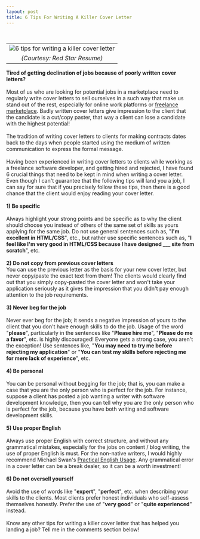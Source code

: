 ```yaml
---
layout: post
title: 6 Tips For Writing A Killer Cover Letter
---
```


<div dir="ltr" style="text-align: left;" trbidi="on">
<br />
<table align="center" cellpadding="0" cellspacing="0" class="tr-caption-container" style="margin-left: auto; margin-right: auto; text-align: center;"><tbody>
<tr><td style="text-align: center;"><img alt="6 tips for writing a killer cover letter" src="https://31.media.tumblr.com/c1dfb6d6326df80b3306695185ced0da/tumblr_inline_njf70mXStz1t1et1i.jpg" style="margin-left: auto; margin-right: auto;" /></td></tr>
<tr><td class="tr-caption" style="text-align: center;"><i>(Courtesy: Red Star Resume)</i><b><br /></b></td></tr>
</tbody></table>
<b>Tired of getting&nbsp;declination of jobs because of poorly written cover letters?</b><br />
<br />
Most of us who are looking for potential jobs in a marketplace need to regularly write cover letters to sell ourselves in a such way that make us stand out of the rest, especially for online work platforms or <a href="http://en.wikipedia.org/wiki/Freelance_marketplace">freelance marketplace</a>. Badly written cover letters give impression to the client that the candidate is a cut/copy paster, that way a client can lose a candidate with the highest potential!<br />
<br />
The tradition of writing cover letters to clients for making contracts dates back to the days when people started using the medium of written communication to express the formal message.<br />
<br />
Having been experienced in writing cover letters to clients while working as a freelance software developer, and getting hired and rejected, I have found 6 crucial things that need to be kept in mind when writing a cover letter. Even though I can't guarantee that the following tips will land you a job, I can say for sure that if you precisely follow these tips, then there is a good chance that the client would enjoy reading your cover letter.<br />
<br />
<b>1) Be specific</b><br />
<br />
Always highlight your strong points and be specific as to why the client should choose you instead of others of the same set of skills as yours applying for the same job. Do not use general sentences such as, "<b>I'm excellent in HTML/CSS</b>", etc., but rather use specific sentences such as, "<b>I feel like I'm very good in HTML/CSS because I have designed ___ site from scratch</b>", etc.<br />
<br />
<b>2) Do not copy from previous cover letters</b><br />
You can use the previous letter as the basis for your new cover letter, but never copy/paste the exact text from them! The clients would clearly find out that you simply copy-pasted the cover letter and won't take your application seriously as it gives the impression that you didn't pay enough attention to the job requirements.<br />
<br />
<b>3) Never beg for the job</b><br />
<br />
Never ever beg for the job; it sends a negative impression of yours to the client that you don't have enough skills to do the job. Usage of the word "<b>please</b>", particularly in the sentences like "<b>Please hire me</b>", "<b>Please do me a favor</b>", etc. is highly discouraged! Everyone gets a strong case, you aren't the exception! Use sentences like, "<b>You may need to try me before rejecting my application</b>" or "<b>You can test my skills before rejecting me for mere lack of experience</b>", etc.<br />
<br />
<b>4) Be personal</b><br />
<br />
You can be personal without begging for the job; that is, you can make a case that you are the only person who is perfect for the job. For instance, suppose a client has posted a job wanting a writer with software development knowledge, then you can tell why you are the only person who is perfect for the job, because you have both writing and software development skills.<br />
<br />
<b>5) Use proper English</b><br />
<br />
Always use proper English with correct structure, and without any grammatical mistakes, especially for the jobs on content / blog writing, the use of proper English is must. For the non-native writers, I would highly recommend Michael Swan's <a href="http://www.amazon.com/gp/product/0194420981/ref=as_li_tl?ie=UTF8&amp;camp=1789&amp;creative=9325&amp;creativeASIN=0194420981&amp;linkCode=as2&amp;tag=danzia-20&amp;linkId=PXXK2JV4DHOYQOIV">Practical English Usage</a>. Any grammatical error in a cover letter can be a break dealer, so it can be a worth investment!<br />
<br />
<b>6) Do not oversell yourself</b><br />
<br />
Avoid the use of words like "<b>expert</b>", "<b>perfect</b>", etc. when describing your skills to the clients. Most clients prefer honest individuals who self-assess themselves honestly. Prefer the use of "<b>very good</b>" or "<b>quite experienced</b>" instead.<br />
<br />
Know any other tips for writing a killer cover letter that has helped you landing a job? Tell me in the comments section below!<br />
<br /></div>


